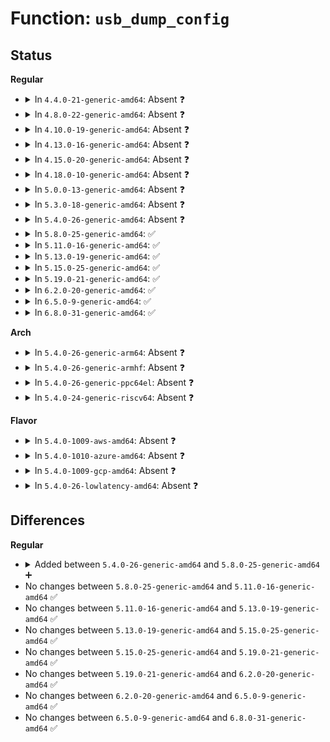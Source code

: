 # Function: <code>usb_dump_config</code>

## Status
<b>Regular</b>
<ul>
<li>
<details>
<summary>In <code>4.4.0-21-generic-amd64</code>: Absent ❓</summary>

```json
{
  "name": "usb_dump_config",
  "collision_type": "Unique Static",
  "inline_type": "Full",
  "funcs": [
    {
      "addr": 18446744071585260687,
      "name": "usb_dump_config",
      "external": false,
      "loc": "drivers/usb/core/devices.c:339",
      "file": "drivers/usb/core/devices.c",
      "inline": "not declared, inlined",
      "caller_inline": [
        "drivers/usb/core/devices.c:usb_device_dump"
      ],
      "caller_func": []
    }
  ],
  "symbols": []
}
```
</details>
</li>
<li>
<details>
<summary>In <code>4.8.0-22-generic-amd64</code>: Absent ❓</summary>

```json
{
  "name": "usb_dump_config",
  "collision_type": "Unique Static",
  "inline_type": "Full",
  "funcs": [
    {
      "addr": 18446744071585655941,
      "name": "usb_dump_config",
      "external": false,
      "loc": "drivers/usb/core/devices.c:332",
      "file": "drivers/usb/core/devices.c",
      "inline": "not declared, inlined",
      "caller_inline": [
        "drivers/usb/core/devices.c:usb_device_dump"
      ],
      "caller_func": []
    }
  ],
  "symbols": []
}
```
</details>
</li>
<li>
<details>
<summary>In <code>4.10.0-19-generic-amd64</code>: Absent ❓</summary>

```json
{
  "name": "usb_dump_config",
  "collision_type": "Unique Static",
  "inline_type": "Full",
  "funcs": [
    {
      "addr": 18446744071585843717,
      "name": "usb_dump_config",
      "external": false,
      "loc": "drivers/usb/core/devices.c:326",
      "file": "drivers/usb/core/devices.c",
      "inline": "not declared, inlined",
      "caller_inline": [
        "drivers/usb/core/devices.c:usb_device_dump"
      ],
      "caller_func": []
    }
  ],
  "symbols": []
}
```
</details>
</li>
<li>
<details>
<summary>In <code>4.13.0-16-generic-amd64</code>: Absent ❓</summary>

```json
{
  "name": "usb_dump_config",
  "collision_type": "Unique Static",
  "inline_type": "Full",
  "funcs": [
    {
      "addr": 18446744071585930334,
      "name": "usb_dump_config",
      "external": false,
      "loc": "drivers/usb/core/devices.c:326",
      "file": "drivers/usb/core/devices.c",
      "inline": "not declared, inlined",
      "caller_inline": [
        "drivers/usb/core/devices.c:usb_device_dump"
      ],
      "caller_func": []
    }
  ],
  "symbols": []
}
```
</details>
</li>
<li>
<details>
<summary>In <code>4.15.0-20-generic-amd64</code>: Absent ❓</summary>

```json
{
  "name": "usb_dump_config",
  "collision_type": "Unique Static",
  "inline_type": "Full",
  "funcs": [
    {
      "addr": 18446744071586372142,
      "name": "usb_dump_config",
      "external": false,
      "loc": "drivers/usb/core/devices.c:313",
      "file": "drivers/usb/core/devices.c",
      "inline": "not declared, inlined",
      "caller_inline": [
        "drivers/usb/core/devices.c:usb_device_dump"
      ],
      "caller_func": []
    }
  ],
  "symbols": []
}
```
</details>
</li>
<li>
<details>
<summary>In <code>4.18.0-10-generic-amd64</code>: Absent ❓</summary>

```json
{
  "name": "usb_dump_config",
  "collision_type": "Unique Static",
  "inline_type": "Full",
  "funcs": [
    {
      "addr": 18446744071586629736,
      "name": "usb_dump_config",
      "external": false,
      "loc": "drivers/usb/core/devices.c:313",
      "file": "drivers/usb/core/devices.c",
      "inline": "not declared, inlined",
      "caller_inline": [
        "drivers/usb/core/devices.c:usb_device_dump"
      ],
      "caller_func": []
    }
  ],
  "symbols": []
}
```
</details>
</li>
<li>
<details>
<summary>In <code>5.0.0-13-generic-amd64</code>: Absent ❓</summary>

```json
{
  "name": "usb_dump_config",
  "collision_type": "Unique Static",
  "inline_type": "Full",
  "funcs": [
    {
      "addr": 18446744071586778808,
      "name": "usb_dump_config",
      "external": false,
      "loc": "drivers/usb/core/devices.c:313",
      "file": "drivers/usb/core/devices.c",
      "inline": "not declared, inlined",
      "caller_inline": [
        "drivers/usb/core/devices.c:usb_device_dump"
      ],
      "caller_func": []
    }
  ],
  "symbols": []
}
```
</details>
</li>
<li>
<details>
<summary>In <code>5.3.0-18-generic-amd64</code>: Absent ❓</summary>

```json
{
  "name": "usb_dump_config",
  "collision_type": "Unique Static",
  "inline_type": "Full",
  "funcs": [
    {
      "addr": 18446744071587034341,
      "name": "usb_dump_config",
      "external": false,
      "loc": "drivers/usb/core/devices.c:313",
      "file": "drivers/usb/core/devices.c",
      "inline": "not declared, inlined",
      "caller_inline": [
        "drivers/usb/core/devices.c:usb_dump_desc"
      ],
      "caller_func": []
    }
  ],
  "symbols": []
}
```
</details>
</li>
<li>
<details>
<summary>In <code>5.4.0-26-generic-amd64</code>: Absent ❓</summary>

```json
{
  "name": "usb_dump_config",
  "collision_type": "Unique Static",
  "inline_type": "Full",
  "funcs": [
    {
      "addr": 18446744071587234645,
      "name": "usb_dump_config",
      "external": false,
      "loc": "drivers/usb/core/devices.c:313",
      "file": "drivers/usb/core/devices.c",
      "inline": "not declared, inlined",
      "caller_inline": [
        "drivers/usb/core/devices.c:usb_dump_desc"
      ],
      "caller_func": []
    }
  ],
  "symbols": []
}
```
</details>
</li>
<li>
<details>
<summary>In <code>5.8.0-25-generic-amd64</code>: ✅</summary>

```c
char * usb_dump_config(int speed, char * start, char * end, const struct usb_host_config * config, int active)
```

```json
{
  "name": "usb_dump_config",
  "collision_type": "Unique Static",
  "inline_type": "No",
  "funcs": [
    {
      "addr": 18446744071588087824,
      "name": "usb_dump_config",
      "external": false,
      "loc": "drivers/usb/core/devices.c:313",
      "file": "drivers/usb/core/devices.c",
      "inline": "seen, unknown",
      "caller_inline": [],
      "caller_func": [
        "drivers/usb/core/devices.c:usb_dump_desc"
      ]
    }
  ],
  "symbols": [
    {
      "addr": 18446744071588087824,
      "name": "usb_dump_config",
      "section": ".text",
      "bind": "STB_LOCAL",
      "size": 1257
    }
  ]
}
```
</details>
</li>
<li>
<details>
<summary>In <code>5.11.0-16-generic-amd64</code>: ✅</summary>

```c
char * usb_dump_config(int speed, char * start, char * end, const struct usb_host_config * config, int active)
```

```json
{
  "name": "usb_dump_config",
  "collision_type": "Unique Static",
  "inline_type": "No",
  "funcs": [
    {
      "addr": 18446744071588129904,
      "name": "usb_dump_config",
      "external": false,
      "loc": "drivers/usb/core/devices.c:294",
      "file": "drivers/usb/core/devices.c",
      "inline": "seen, unknown",
      "caller_inline": [],
      "caller_func": [
        "drivers/usb/core/devices.c:usb_dump_desc"
      ]
    }
  ],
  "symbols": [
    {
      "addr": 18446744071588129904,
      "name": "usb_dump_config",
      "section": ".text",
      "bind": "STB_LOCAL",
      "size": 1279
    }
  ]
}
```
</details>
</li>
<li>
<details>
<summary>In <code>5.13.0-19-generic-amd64</code>: ✅</summary>

```c
char * usb_dump_config(int speed, char * start, char * end, const struct usb_host_config * config, int active)
```

```json
{
  "name": "usb_dump_config",
  "collision_type": "Unique Static",
  "inline_type": "No",
  "funcs": [
    {
      "addr": 18446744071588012240,
      "name": "usb_dump_config",
      "external": false,
      "loc": "drivers/usb/core/devices.c:281",
      "file": "drivers/usb/core/devices.c",
      "inline": "seen, unknown",
      "caller_inline": [],
      "caller_func": [
        "drivers/usb/core/devices.c:usb_dump_desc"
      ]
    }
  ],
  "symbols": [
    {
      "addr": 18446744071588012240,
      "name": "usb_dump_config",
      "section": ".text",
      "bind": "STB_LOCAL",
      "size": 1132
    }
  ]
}
```
</details>
</li>
<li>
<details>
<summary>In <code>5.15.0-25-generic-amd64</code>: ✅</summary>

```c
char * usb_dump_config(int speed, char * start, char * end, const struct usb_host_config * config, int active)
```

```json
{
  "name": "usb_dump_config",
  "collision_type": "Unique Static",
  "inline_type": "No",
  "funcs": [
    {
      "addr": 18446744071588627488,
      "name": "usb_dump_config",
      "external": false,
      "loc": "drivers/usb/core/devices.c:281",
      "file": "drivers/usb/core/devices.c",
      "inline": "seen, unknown",
      "caller_inline": [],
      "caller_func": [
        "drivers/usb/core/devices.c:usb_dump_desc"
      ]
    }
  ],
  "symbols": [
    {
      "addr": 18446744071588627488,
      "name": "usb_dump_config",
      "section": ".text",
      "bind": "STB_LOCAL",
      "size": 1640
    }
  ]
}
```
</details>
</li>
<li>
<details>
<summary>In <code>5.19.0-21-generic-amd64</code>: ✅</summary>

```c
char * usb_dump_config(int speed, char * start, char * end, const struct usb_host_config * config, int active)
```

```json
{
  "name": "usb_dump_config",
  "collision_type": "Unique Static",
  "inline_type": "No",
  "funcs": [
    {
      "addr": 18446744071590042960,
      "name": "usb_dump_config",
      "external": false,
      "loc": "drivers/usb/core/devices.c:279",
      "file": "drivers/usb/core/devices.c",
      "inline": "seen, unknown",
      "caller_inline": [],
      "caller_func": [
        "drivers/usb/core/devices.c:usb_dump_desc"
      ]
    }
  ],
  "symbols": [
    {
      "addr": 18446744071590042960,
      "name": "usb_dump_config",
      "section": ".text",
      "bind": "STB_LOCAL",
      "size": 1594
    }
  ]
}
```
</details>
</li>
<li>
<details>
<summary>In <code>6.2.0-20-generic-amd64</code>: ✅</summary>

```c
char * usb_dump_config(int speed, char * start, char * end, const struct usb_host_config * config, int active)
```

```json
{
  "name": "usb_dump_config",
  "collision_type": "Unique Static",
  "inline_type": "No",
  "funcs": [
    {
      "addr": 18446744071591647104,
      "name": "usb_dump_config",
      "external": false,
      "loc": "drivers/usb/core/devices.c:279",
      "file": "drivers/usb/core/devices.c",
      "inline": "seen, unknown",
      "caller_inline": [],
      "caller_func": [
        "drivers/usb/core/devices.c:usb_dump_desc"
      ]
    }
  ],
  "symbols": [
    {
      "addr": 18446744071591647104,
      "name": "usb_dump_config",
      "section": ".text",
      "bind": "STB_LOCAL",
      "size": 1594
    }
  ]
}
```
</details>
</li>
<li>
<details>
<summary>In <code>6.5.0-9-generic-amd64</code>: ✅</summary>

```c
char * usb_dump_config(int speed, char * start, char * end, const struct usb_host_config * config, int active)
```

```json
{
  "name": "usb_dump_config",
  "collision_type": "Unique Static",
  "inline_type": "No",
  "funcs": [
    {
      "addr": 18446744071592069792,
      "name": "usb_dump_config",
      "external": false,
      "loc": "drivers/usb/core/devices.c:279",
      "file": "drivers/usb/core/devices.c",
      "inline": "seen, unknown",
      "caller_inline": [],
      "caller_func": [
        "drivers/usb/core/devices.c:usb_dump_desc"
      ]
    }
  ],
  "symbols": [
    {
      "addr": 18446744071592069792,
      "name": "usb_dump_config",
      "section": ".text",
      "bind": "STB_LOCAL",
      "size": 1599
    }
  ]
}
```
</details>
</li>
<li>
<details>
<summary>In <code>6.8.0-31-generic-amd64</code>: ✅</summary>

```c
char * usb_dump_config(int speed, char * start, char * end, const struct usb_host_config * config, int active)
```

```json
{
  "name": "usb_dump_config",
  "collision_type": "Unique Static",
  "inline_type": "No",
  "funcs": [
    {
      "addr": 18446744071592810064,
      "name": "usb_dump_config",
      "external": false,
      "loc": "drivers/usb/core/devices.c:279",
      "file": "drivers/usb/core/devices.c",
      "inline": "seen, unknown",
      "caller_inline": [],
      "caller_func": [
        "drivers/usb/core/devices.c:usb_dump_desc"
      ]
    }
  ],
  "symbols": [
    {
      "addr": 18446744071592810064,
      "name": "usb_dump_config",
      "section": ".text",
      "bind": "STB_LOCAL",
      "size": 1599
    }
  ]
}
```
</details>
</li>
</ul>
<b>Arch</b>
<ul>
<li>
<details>
<summary>In <code>5.4.0-26-generic-arm64</code>: Absent ❓</summary>

```json
{
  "name": "usb_dump_config",
  "collision_type": "Unique Static",
  "inline_type": "Full",
  "funcs": [
    {
      "addr": 18446603336500330968,
      "name": "usb_dump_config",
      "external": false,
      "loc": "drivers/usb/core/devices.c:313",
      "file": "drivers/usb/core/devices.c",
      "inline": "not declared, inlined",
      "caller_inline": [
        "drivers/usb/core/devices.c:usb_dump_desc"
      ],
      "caller_func": []
    }
  ],
  "symbols": []
}
```
</details>
</li>
<li>
<details>
<summary>In <code>5.4.0-26-generic-armhf</code>: Absent ❓</summary>

```json
{
  "name": "usb_dump_config",
  "collision_type": "Unique Static",
  "inline_type": "Full",
  "funcs": [
    {
      "addr": 3232791068,
      "name": "usb_dump_config",
      "external": false,
      "loc": "drivers/usb/core/devices.c:313",
      "file": "drivers/usb/core/devices.c",
      "inline": "not declared, inlined",
      "caller_inline": [
        "drivers/usb/core/devices.c:usb_dump_desc"
      ],
      "caller_func": []
    }
  ],
  "symbols": []
}
```
</details>
</li>
<li>
<details>
<summary>In <code>5.4.0-26-generic-ppc64el</code>: Absent ❓</summary>

```json
{
  "name": "usb_dump_config",
  "collision_type": "Unique Static",
  "inline_type": "Full",
  "funcs": [
    {
      "addr": 13835058055293639520,
      "name": "usb_dump_config",
      "external": false,
      "loc": "drivers/usb/core/devices.c:313",
      "file": "drivers/usb/core/devices.c",
      "inline": "not declared, inlined",
      "caller_inline": [
        "drivers/usb/core/devices.c:usb_dump_desc"
      ],
      "caller_func": []
    }
  ],
  "symbols": []
}
```
</details>
</li>
<li>
<details>
<summary>In <code>5.4.0-24-generic-riscv64</code>: Absent ❓</summary>

```json
{
  "name": "usb_dump_config",
  "collision_type": "Unique Static",
  "inline_type": "Full",
  "funcs": [
    {
      "addr": 18446743936277224968,
      "name": "usb_dump_config",
      "external": false,
      "loc": "drivers/usb/core/devices.c:313",
      "file": "drivers/usb/core/devices.c",
      "inline": "not declared, inlined",
      "caller_inline": [
        "drivers/usb/core/devices.c:usb_dump_desc"
      ],
      "caller_func": []
    }
  ],
  "symbols": []
}
```
</details>
</li>
</ul>
<b>Flavor</b>
<ul>
<li>
<details>
<summary>In <code>5.4.0-1009-aws-amd64</code>: Absent ❓</summary>

```json
{
  "name": "usb_dump_config",
  "collision_type": "Unique Static",
  "inline_type": "Full",
  "funcs": [
    {
      "addr": 18446744071586940725,
      "name": "usb_dump_config",
      "external": false,
      "loc": "drivers/usb/core/devices.c:313",
      "file": "drivers/usb/core/devices.c",
      "inline": "not declared, inlined",
      "caller_inline": [
        "drivers/usb/core/devices.c:usb_dump_desc"
      ],
      "caller_func": []
    }
  ],
  "symbols": []
}
```
</details>
</li>
<li>
<details>
<summary>In <code>5.4.0-1010-azure-amd64</code>: Absent ❓</summary>

```json
{
  "name": "usb_dump_config",
  "collision_type": "Unique Static",
  "inline_type": "Full",
  "funcs": [
    {
      "addr": 18446744071586881893,
      "name": "usb_dump_config",
      "external": false,
      "loc": "drivers/usb/core/devices.c:313",
      "file": "drivers/usb/core/devices.c",
      "inline": "not declared, inlined",
      "caller_inline": [
        "drivers/usb/core/devices.c:usb_dump_desc"
      ],
      "caller_func": []
    }
  ],
  "symbols": []
}
```
</details>
</li>
<li>
<details>
<summary>In <code>5.4.0-1009-gcp-amd64</code>: Absent ❓</summary>

```json
{
  "name": "usb_dump_config",
  "collision_type": "Unique Static",
  "inline_type": "Full",
  "funcs": [
    {
      "addr": 18446744071587189205,
      "name": "usb_dump_config",
      "external": false,
      "loc": "drivers/usb/core/devices.c:313",
      "file": "drivers/usb/core/devices.c",
      "inline": "not declared, inlined",
      "caller_inline": [
        "drivers/usb/core/devices.c:usb_dump_desc"
      ],
      "caller_func": []
    }
  ],
  "symbols": []
}
```
</details>
</li>
<li>
<details>
<summary>In <code>5.4.0-26-lowlatency-amd64</code>: Absent ❓</summary>

```json
{
  "name": "usb_dump_config",
  "collision_type": "Unique Static",
  "inline_type": "Full",
  "funcs": [
    {
      "addr": 18446744071587296277,
      "name": "usb_dump_config",
      "external": false,
      "loc": "drivers/usb/core/devices.c:313",
      "file": "drivers/usb/core/devices.c",
      "inline": "not declared, inlined",
      "caller_inline": [
        "drivers/usb/core/devices.c:usb_dump_desc"
      ],
      "caller_func": []
    }
  ],
  "symbols": []
}
```
</details>
</li>
</ul>

## Differences
<b>Regular</b>
<ul>
<li>
<details>
<summary>Added between <code>5.4.0-26-generic-amd64</code> and <code>5.8.0-25-generic-amd64</code> ➕</summary>

```c
char * usb_dump_config(int speed, char * start, char * end, const struct usb_host_config * config, int active)
```
</details>
</li>
<li>
No changes between <code>5.8.0-25-generic-amd64</code> and <code>5.11.0-16-generic-amd64</code> ✅
</li>
<li>
No changes between <code>5.11.0-16-generic-amd64</code> and <code>5.13.0-19-generic-amd64</code> ✅
</li>
<li>
No changes between <code>5.13.0-19-generic-amd64</code> and <code>5.15.0-25-generic-amd64</code> ✅
</li>
<li>
No changes between <code>5.15.0-25-generic-amd64</code> and <code>5.19.0-21-generic-amd64</code> ✅
</li>
<li>
No changes between <code>5.19.0-21-generic-amd64</code> and <code>6.2.0-20-generic-amd64</code> ✅
</li>
<li>
No changes between <code>6.2.0-20-generic-amd64</code> and <code>6.5.0-9-generic-amd64</code> ✅
</li>
<li>
No changes between <code>6.5.0-9-generic-amd64</code> and <code>6.8.0-31-generic-amd64</code> ✅
</li>
</ul>
